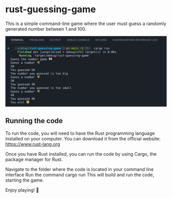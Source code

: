 # rust-guessing-game

This is a simple command-line game where the user must guess a randomly generated number between 1 and 100.

![Screenshot](/screenshot.png)

## Running the code

To run the code, you will need to have the Rust programming language installed on your computer. You can download it from the official website: <https://www.rust-lang.org>

Once you have Rust installed, you can run the code by using Cargo, the package manager for Rust.

Navigate to the folder where the code is located in your command line interface
Run the command cargo run
This will build and run the code, starting the game.

Enjoy playing! 🎉
